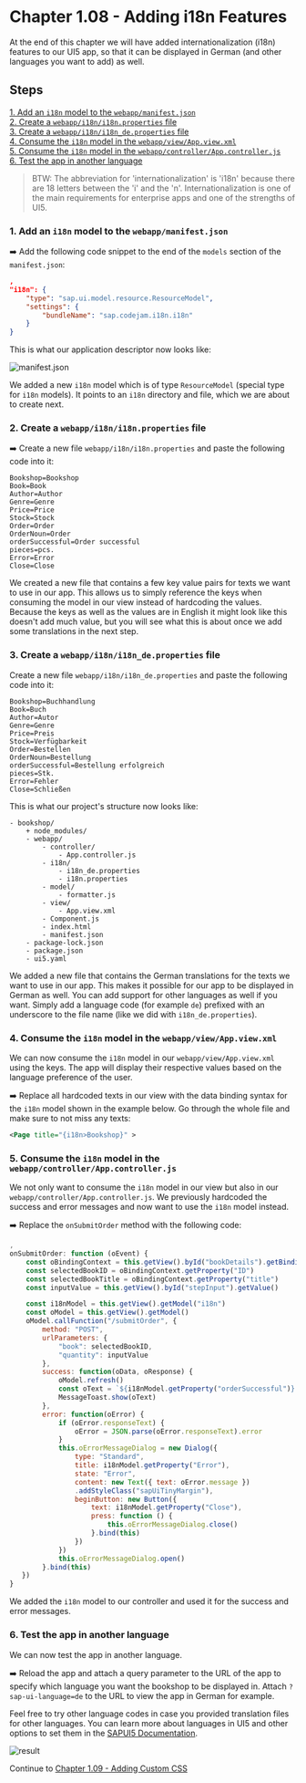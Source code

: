 # Chapter 1.08 - Adding i18n Features

At the end of this chapter we will have added internationalization (i18n) features to our UI5 app, so that it can be displayed in German (and other languages you want to add) as well.

## Steps

[1. Add an `i18n` model to the `webapp/manifest.json`](#1-add-an-i18n-model-to-the-webappmanifestjson)<br>
[2. Create a `webapp/i18n/i18n.properties` file](#2-create-a-webappi18ni18nproperties-file)<br>
[3. Create a `webapp/i18n/i18n_de.properties` file](#3-create-a-webappi18ni18n_deproperties-file)<br>
[4. Consume the `i18n` model in the `webapp/view/App.view.xml`](#4-consume-the-i18n-model-in-the-webappviewappviewxml)<br>
[5. Consume the `i18n` model in the `webapp/controller/App.controller.js`](#5-consume-the-i18n-model-in-the-webappcontrollerappcontrollerjs)<br>
[6. Test the app in another language](#6-test-the-app-in-another-language)<br>

> BTW: The abbreviation for 'internationalization' is 'i18n' because there are 18 letters between the 'i' and the 'n'. Internationalization is one of the main requirements for enterprise apps and one of the strengths of UI5.

### 1. Add an `i18n` model to the `webapp/manifest.json`

➡️ Add the following code snippet to the end of the `models` section of the `manifest.json`:

```json
,
"i18n": {
    "type": "sap.ui.model.resource.ResourceModel",
    "settings": {
        "bundleName": "sap.codejam.i18n.i18n"
    }
}
```

This is what our application descriptor now looks like:

![manifest.json](manifest.png#border)

We added a new `i18n` model which is of type `ResourceModel` (special type for `i18n` models). It points to an `i18n` directory and file, which we are about to create next.

### 2. Create a `webapp/i18n/i18n.properties` file

➡️ Create a new file `webapp/i18n/i18n.properties` and paste the following code into it:

```properties
Bookshop=Bookshop
Book=Book
Author=Author
Genre=Genre
Price=Price
Stock=Stock
Order=Order
OrderNoun=Order
orderSuccessful=Order successful
pieces=pcs.
Error=Error
Close=Close
```

We created a new file that contains a few key value pairs for texts we want to use in our app. This allows us to simply reference the keys when consuming the model in our view instead of hardcoding the values. Because the keys as well as the values are in English it might look like this doesn't add much value, but you will see what this is about once we add some translations in the next step.

### 3. Create a `webapp/i18n/i18n_de.properties` file

Create a new file `webapp/i18n/i18n_de.properties` and paste the following code into it:

```properties
Bookshop=Buchhandlung
Book=Buch
Author=Autor
Genre=Genre
Price=Preis
Stock=Verfügbarkeit
Order=Bestellen
OrderNoun=Bestellung
orderSuccessful=Bestellung erfolgreich
pieces=Stk.
Error=Fehler
Close=Schließen
```

This is what our project's structure now looks like:

```text
- bookshop/
    + node_modules/
    - webapp/
        - controller/
            - App.controller.js
        - i18n/
            - i18n_de.properties
            - i18n.properties
        - model/
            - formatter.js
        - view/
            - App.view.xml
        - Component.js
        - index.html
        - manifest.json
    - package-lock.json
    - package.json
    - ui5.yaml
```

We added a new file that contains the German translations for the texts we want to use in our app. This makes it possible for our app to be displayed in German as well. You can add support for other languages as well if you want. Simply add a language code (for example `de`) prefixed with an underscore to the file name (like we did with `i18n_de.properties`).

### 4. Consume the `i18n` model in the `webapp/view/App.view.xml`

We can now consume the `i18n` model in our `webapp/view/App.view.xml` using the keys. The app will display their respective values based on the language preference of the user.

➡️ Replace all hardcoded texts in our view with the data binding syntax for the `i18n` model shown in the example below. Go through the whole file and make sure to not miss any texts:

```xml
<Page title="{i18n>Bookshop}" >
```

### 5. Consume the `i18n` model in the `webapp/controller/App.controller.js`

We not only want to consume the `i18n` model in our view but also in our `webapp/controller/App.controller.js`. We previously hardcoded the success and error messages and now want to use the `i18n` model instead.

➡️ Replace the `onSubmitOrder` method with the following code:

```javascript
,
onSubmitOrder: function (oEvent) {
    const oBindingContext = this.getView().byId("bookDetails").getBindingContext()
    const selectedBookID = oBindingContext.getProperty("ID")
    const selectedBookTitle = oBindingContext.getProperty("title")
    const inputValue = this.getView().byId("stepInput").getValue()

    const i18nModel = this.getView().getModel("i18n")
    const oModel = this.getView().getModel()
    oModel.callFunction("/submitOrder", {
        method: "POST",
        urlParameters: {
            "book": selectedBookID,
            "quantity": inputValue
        },
        success: function(oData, oResponse) {
            oModel.refresh()
            const oText = `${i18nModel.getProperty("orderSuccessful")} (${selectedBookTitle}, ${inputValue} ${i18nModel.getProperty("pieces")})`
            MessageToast.show(oText)
        },
        error: function(oError) {
            if (oError.responseText) {
                oError = JSON.parse(oError.responseText).error
            }
            this.oErrorMessageDialog = new Dialog({
                type: "Standard",
                title: i18nModel.getProperty("Error"),
                state: "Error",
                content: new Text({ text: oError.message })
                .addStyleClass("sapUiTinyMargin"),
                beginButton: new Button({
                    text: i18nModel.getProperty("Close"),
                    press: function () {
                        this.oErrorMessageDialog.close()
                    }.bind(this)
                })
            })
            this.oErrorMessageDialog.open()
        }.bind(this)
   })
}
```

We added the `i18n` model to our controller and used it for the success and error messages.

### 6. Test the app in another language

We can now test the app in another language.

➡️ Reload the app and attach a query parameter to the URL of the app to specify which language you want the bookshop to be displayed in. Attach `?sap-ui-language=de` to the URL to view the app in German for example.

Feel free to try other language codes in case you provided translation files for other languages. You can learn more about languages in UI5 and other options to set them in the [SAPUI5 Documentation](https://sapui5.hana.ondemand.com/#/topic/91f21f176f4d1014b6dd926db0e91070).

![result](result.png#border)

Continue to [Chapter 1.09 - Adding Custom CSS](/chapters/1.09-custom-css/)
